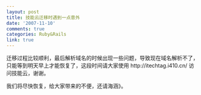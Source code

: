 ```yaml
---
layout: post
title: 技能云迁移时遇到一点意外
date: '2007-11-10'
comments: true
categories: Ruby&Rails
link: true
---
```

<p>迁移过程比较顺利，最后解析域名的时候出现一些问题，导致现在域名解析不了，只能等到明天早上才能恢复了，这段时间请大家使用 http://itechtag.i410.cn/ 访问技能云，谢谢。</p>
<p>我们将尽快恢复，给大家带来的不便，还请海涵》。</p>
